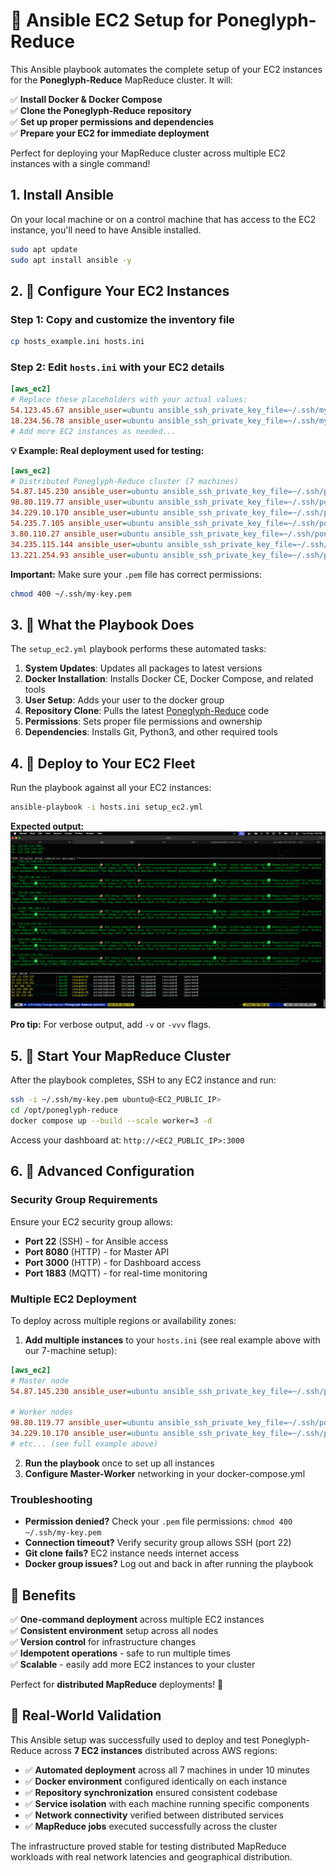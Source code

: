 # 🚀 Ansible EC2 Setup for Poneglyph-Reduce

This Ansible playbook automates the complete setup of your EC2 instances for the **Poneglyph-Reduce** MapReduce cluster. It will:

✅ **Install Docker & Docker Compose**  
✅ **Clone the Poneglyph-Reduce repository**  
✅ **Set up proper permissions and dependencies**  
✅ **Prepare your EC2 for immediate deployment**

Perfect for deploying your MapReduce cluster across multiple EC2 instances with a single command!

## 1. Install Ansible

On your local machine or on a control machine that has access to the EC2 instance, you'll need to have Ansible installed.

```sh
sudo apt update
sudo apt install ansible -y
```

## 2. 📝 Configure Your EC2 Instances

### Step 1: Copy and customize the inventory file

```bash
cp hosts_example.ini hosts.ini
```

### Step 2: Edit `hosts.ini` with your EC2 details

```ini
[aws_ec2]
# Replace these placeholders with your actual values:
54.123.45.67 ansible_user=ubuntu ansible_ssh_private_key_file=~/.ssh/my-key.pem
18.234.56.78 ansible_user=ubuntu ansible_ssh_private_key_file=~/.ssh/my-key.pem
# Add more EC2 instances as needed...
```

**💡 Example: Real deployment used for testing:**

```ini
[aws_ec2]
# Distributed Poneglyph-Reduce cluster (7 machines)
54.87.145.230 ansible_user=ubuntu ansible_ssh_private_key_file=~/.ssh/poneglyph-key.pem  # Master
98.80.119.77 ansible_user=ubuntu ansible_ssh_private_key_file=~/.ssh/poneglyph-key.pem   # Worker 1
34.229.10.170 ansible_user=ubuntu ansible_ssh_private_key_file=~/.ssh/poneglyph-key.pem  # Worker 2
54.235.7.105 ansible_user=ubuntu ansible_ssh_private_key_file=~/.ssh/poneglyph-key.pem   # Worker 3
3.80.110.27 ansible_user=ubuntu ansible_ssh_private_key_file=~/.ssh/poneglyph-key.pem    # Redis
34.235.115.144 ansible_user=ubuntu ansible_ssh_private_key_file=~/.ssh/poneglyph-key.pem # EMQX
13.221.254.93 ansible_user=ubuntu ansible_ssh_private_key_file=~/.ssh/poneglyph-key.pem  # Dashboard
```

**Important:** Make sure your `.pem` file has correct permissions:

```bash
chmod 400 ~/.ssh/my-key.pem
```

## 3. 🎯 What the Playbook Does

The `setup_ec2.yml` playbook performs these automated tasks:

1. **System Updates**: Updates all packages to latest versions
2. **Docker Installation**: Installs Docker CE, Docker Compose, and related tools
3. **User Setup**: Adds your user to the docker group
4. **Repository Clone**: Pulls the latest [Poneglyph-Reduce](https://github.com/Youngermaster/Poneglyph-Reduce) code
5. **Permissions**: Sets proper file permissions and ownership
6. **Dependencies**: Installs Git, Python3, and other required tools

## 4. 🚀 Deploy to Your EC2 Fleet

Run the playbook against all your EC2 instances:

```bash
ansible-playbook -i hosts.ini setup_ec2.yml
```

**Expected output:**
![Ansible Logs](./AnsibleLogs.png)

**Pro tip:** For verbose output, add `-v` or `-vvv` flags.

## 5. 🎉 Start Your MapReduce Cluster

After the playbook completes, SSH to any EC2 instance and run:

```bash
ssh -i ~/.ssh/my-key.pem ubuntu@<EC2_PUBLIC_IP>
cd /opt/poneglyph-reduce
docker compose up --build --scale worker=3 -d
```

Access your dashboard at: `http://<EC2_PUBLIC_IP>:3000`

## 6. 🔧 Advanced Configuration

### Security Group Requirements

Ensure your EC2 security group allows:

- **Port 22** (SSH) - for Ansible access
- **Port 8080** (HTTP) - for Master API
- **Port 3000** (HTTP) - for Dashboard access
- **Port 1883** (MQTT) - for real-time monitoring

### Multiple EC2 Deployment

To deploy across multiple regions or availability zones:

1. **Add multiple instances** to your `hosts.ini` (see real example above with our 7-machine setup):

```ini
[aws_ec2]
# Master node
54.87.145.230 ansible_user=ubuntu ansible_ssh_private_key_file=~/.ssh/poneglyph-key.pem

# Worker nodes
98.80.119.77 ansible_user=ubuntu ansible_ssh_private_key_file=~/.ssh/poneglyph-key.pem
34.229.10.170 ansible_user=ubuntu ansible_ssh_private_key_file=~/.ssh/poneglyph-key.pem
# etc... (see full example above)
```

2. **Run the playbook** once to set up all instances
3. **Configure Master-Worker** networking in your docker-compose.yml

### Troubleshooting

- **Permission denied?** Check your `.pem` file permissions: `chmod 400 ~/.ssh/my-key.pem`
- **Connection timeout?** Verify security group allows SSH (port 22)
- **Git clone fails?** EC2 instance needs internet access
- **Docker group issues?** Log out and back in after running the playbook

## 🌟 Benefits

✅ **One-command deployment** across multiple EC2 instances  
✅ **Consistent environment** setup across all nodes  
✅ **Version control** for infrastructure changes  
✅ **Idempotent operations** - safe to run multiple times  
✅ **Scalable** - easily add more EC2 instances to your cluster

Perfect for **distributed MapReduce** deployments! 🚀

## 🎯 **Real-World Validation**

This Ansible setup was successfully used to deploy and test Poneglyph-Reduce across **7 EC2 instances** distributed across AWS regions:

- ✅ **Automated deployment** across all 7 machines in under 10 minutes
- ✅ **Docker environment** configured identically on each instance
- ✅ **Repository synchronization** ensured consistent codebase
- ✅ **Service isolation** with each machine running specific components
- ✅ **Network connectivity** verified between distributed services
- ✅ **MapReduce jobs** executed successfully across the cluster

The infrastructure proved stable for testing distributed MapReduce workloads with real network latencies and geographical distribution.
